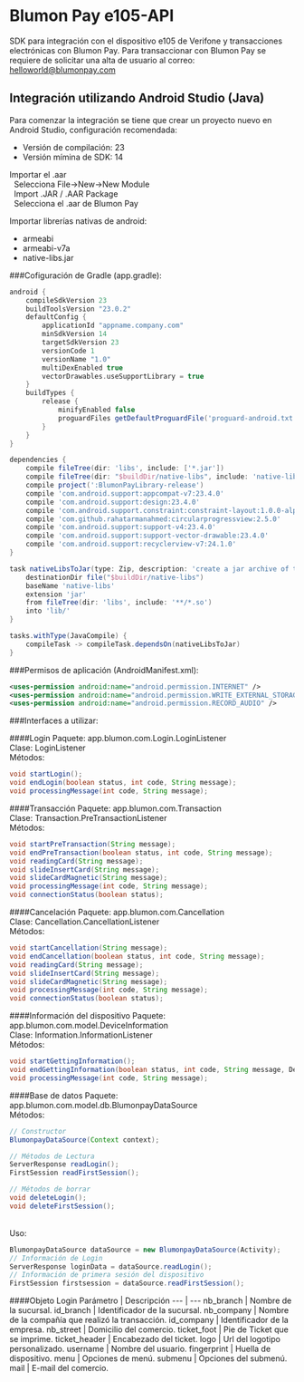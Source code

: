 # Blumon Pay e105-API

SDK para integración con el dispositivo e105 de Verifone y transacciones electrónicas con Blumon Pay.
Para transaccionar con Blumon Pay se requiere de solicitar una alta de usuario al correo: helloworld@blumonpay.com

## Integración utilizando Android Studio (Java)

Para comenzar la integración se tiene que crear un proyecto nuevo en Android Studio, configuración recomendada:
- Versión de compilación: 23
- Versión mímina de SDK: 14

Importar el .aar
    <br>&nbsp;&nbsp;Selecciona File->New->New Module
    <br>&nbsp;&nbsp;Import .JAR / .AAR Package
    <br>&nbsp;&nbsp;Selecciona el .aar de Blumon Pay

Importar librerías nativas de android:
 - armeabi
 - armeabi-v7a
 - native-libs.jar

###Cofiguración de Gradle (app.gradle):
```gradle
android {
    compileSdkVersion 23
    buildToolsVersion "23.0.2"
    defaultConfig {
        applicationId "appname.company.com"
        minSdkVersion 14
        targetSdkVersion 23
        versionCode 1
        versionName "1.0"
        multiDexEnabled true
        vectorDrawables.useSupportLibrary = true
    }
    buildTypes {
        release {
            minifyEnabled false
            proguardFiles getDefaultProguardFile('proguard-android.txt'), 'proguard-rules.pro'
        }
    }
}

dependencies {
    compile fileTree(dir: 'libs', include: ['*.jar'])
    compile fileTree(dir: "$buildDir/native-libs", include: 'native-libs.jar')
    compile project(':BlumonPayLibrary-release')
    compile 'com.android.support:appcompat-v7:23.4.0'
    compile 'com.android.support:design:23.4.0'
    compile 'com.android.support.constraint:constraint-layout:1.0.0-alpha4'
    compile 'com.github.rahatarmanahmed:circularprogressview:2.5.0'
    compile 'com.android.support:support-v4:23.4.0'
    compile 'com.android.support:support-vector-drawable:23.4.0'
    compile 'com.android.support:recyclerview-v7:24.1.0'
}

task nativeLibsToJar(type: Zip, description: 'create a jar archive of the native libs') {
    destinationDir file("$buildDir/native-libs")
    baseName 'native-libs'
    extension 'jar'
    from fileTree(dir: 'libs', include: '**/*.so')
    into 'lib/'
}

tasks.withType(JavaCompile) {
    compileTask -> compileTask.dependsOn(nativeLibsToJar)
}
```

###Permisos de aplicación (AndroidManifest.xml):
```xml
<uses-permission android:name="android.permission.INTERNET" />
<uses-permission android:name="android.permission.WRITE_EXTERNAL_STORAGE" />
<uses-permission android:name="android.permission.RECORD_AUDIO" />
```

###Interfaces a utilizar:

####Login
Paquete: app.blumon.com.Login.LoginListener
<br>Clase: LoginListener
<br>Métodos: 
```java
void startLogin();
void endLogin(boolean status, int code, String message);
void processingMessage(int code, String message);
```

####Transacción
Paquete: app.blumon.com.Transaction
<br>Clase: Transaction.PreTransactionListener
<br>Métodos:
```java
void startPreTransaction(String message);
void endPreTransaction(boolean status, int code, String message);
void readingCard(String message);
void slideInsertCard(String message);
void slideCardMagnetic(String message);
void processingMessage(int code, String message);
void connectionStatus(boolean status);
```
####Cancelación
Paquete: app.blumon.com.Cancellation
<br>Clase: Cancellation.CancellationListener
<br>Métodos:
```java
void startCancellation(String message);
void endCancellation(boolean status, int code, String message);
void readingCard(String message);
void slideInsertCard(String message);
void slideCardMagnetic(String message);
void processingMessage(int code, String message);
void connectionStatus(boolean status);
```

####Información del dispositivo
Paquete: app.blumon.com.model.DeviceInformation
<br>Clase: Information.InformationListener
<br>Métodos:
```java
void startGettingInformation();
void endGettingInformation(boolean status, int code, String message, DeviceInformation deviceInformation);
void processingMessage(int code, String message);
```

####Base de datos
Paquete: app.blumon.com.model.db.BlumonpayDataSource
<br>Métodos:
```java
// Constructor
BlumonpayDataSource(Context context);

// Métodos de Lectura
ServerResponse readLogin();
FirstSession readFirstSession();

// Métodos de borrar
void deleteLogin();
void deleteFirstSession();
```
<br>Uso:
```java
BlumonpayDataSource dataSource = new BlumonpayDataSource(Activity);
// Información de Login
ServerResponse loginData = dataSource.readLogin();
// Información de primera sesión del dispositivo
FirstSession firstsession = dataSource.readFirstSession();
```

####Objeto Login
Parámetro | Descripción
--- | ---
nb_branch | Nombre de la sucursal.
id_branch | Identificador de la sucursal.
nb_company | Nombre de la compañía que realizó la transacción.
id_company | Identificador de la empresa.
nb_street | Domicilio del comercio.
ticket_foot | Pie de Ticket que se imprime.
ticket_header | Encabezado del ticket.
logo | Url del logotipo personalizado.
username | Nombre del usuario.
fingerprint | Huella de dispositivo.
menu | Opciones de menú.
submenu | Opciones del submenú.
mail | E-mail del comercio.
